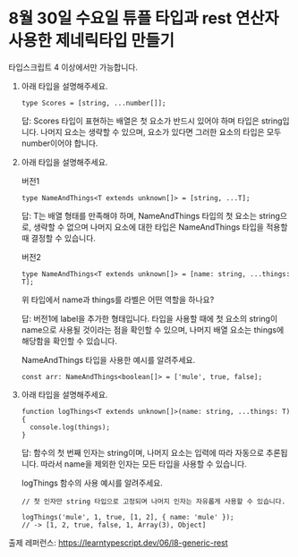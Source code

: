# 8월 30일 수요일 튜플 타입과 rest 연산자 사용한 제네릭타입 만들기

타입스크립트 4 이상에서만 가능합니다.

1. 아래 타입을 설명해주세요.

    ```
    type Scores = [string, ...number[]];
    ```

    답: Scores 타입이 표현하는 배열은 첫 요소가 반드시 있어야 하며 타입은 string입니다. 나머지 요소는 생략할 수 있으며, 요소가 있다면 그러한 요소의 타입은 모두 number이어야 합니다.

2. 아래 타입을 설명해주세요.

    버전1

    ```
    type NameAndThings<T extends unknown[]> = [string, ...T];
    ```

    답: T는 배열 형태를 만족해야 하며, NameAndThings 타입의 첫 요소는 string으로, 생략할 수 없으며 나머지 요소에 대한 타입은 NameAndThings 타입을 적용할 때 결정할 수 있습니다.

    버전2

    ```
    type NameAndThings<T extends unknown[]> = [name: string, ...things: T];
    ```

    위 타입에서 name과 things를 라벨은 어떤 역할을 하나요?

    답: 버전1에 label을 추가한 형태입니다. 타입을 사용할 때에 첫 요소의 string이 name으로 사용될 것이라는 점을 확인할 수 있으며, 나머지 배열 요소는 things에 해당함을 확인할 수 있습니다.

    NameAndThings 타입을 사용한 예시를 알려주세요.

    ```
    const arr: NameAndThings<boolean[]> = ['mule', true, false];
    ```

3. 아래 타입을 설명해주세요.

    ```
    function logThings<T extends unknown[]>(name: string, ...things: T) {
      console.log(things);
    }
    ```

    답: 함수의 첫 번째 인자는 string이며, 나머지 요소는 입력에 따라 자동으로 추론됩니다. 따라서 name을 제외한 인자는 모든 타입을 사용할 수 있습니다.

    logThings 함수의 사용 예시를 알려주세요.

    ```
    // 첫 인자만 string 타입으로 고정되며 나머지 인자는 자유롭게 사용할 수 있습니다.

    logThings('mule', 1, true, [1, 2], { name: 'mule' });
    // -> [1, 2, true, false, 1, Array(3), Object]
    ```

출제 레퍼런스: https://learntypescript.dev/06/l8-generic-rest